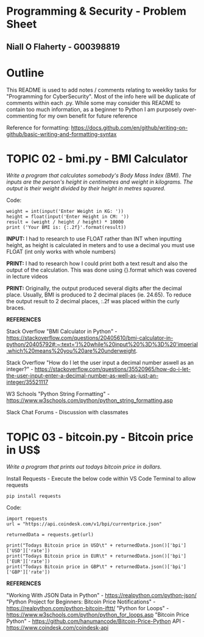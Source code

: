 # Programming & Security - Problem Sheet
## Niall O Flaherty - G00398819

# Outline
This README is used to add notes / comments relating to weeklky tasks for "Programming for CyberSecurity". Most of the info here will be duplicate of comments within
each .py. While some may consider this README to contain too much information, as a beginner to Python I am purposely over-commenting for my own benefit for 
future reference

Reference for formatting: https://docs.github.com/en/github/writing-on-github/basic-writing-and-formatting-syntax

# TOPIC 02 - bmi.py - BMI Calculator
*Write a program that calculates somebody's Body Mass Index (BMI). The inputs are the person's height in centimetres and weight in kilograms. The output  is their weight divided by their height in metres squared.*

Code:
```
weight = int(input('Enter Weight in KG: '))
height = float(input('Enter Height in CM: '))
result = (weight / height / height) * 10000
print ('Your BMI is: {:.2f}'.format(result))
```

**INPUT:** I had to research to use FLOAT rather than INT when inputting height, as height is calculated in meters and to use a decimal you must use FLOAT
(int only works with whole numbers)

**PRINT:** I had to research how I could print both a text result and also the output of the calculation. This was done using {}.format which was covered in lecture videos

**PRINT:** Originally, the output produced several digits after the decimal place. Usually, BMI is produced to 2 decimal places (ie. 24.65). To reduce the output result to 2 decimal places, :.2f was placed within the curly braces.


**REFERENCES**

Stack Overflow "BMI Calculator in Python" - https://stackoverflow.com/questions/20405610/bmi-calculator-in-python/20405792#:~:text=')%20while%20input%20%3D%3D%20'imperial,which%20means%20you%20are%20underweight.

Stack Overflow "How do I let the user input a decimal number aswell as an integer?" - https://stackoverflow.com/questions/35520965/how-do-i-let-the-user-input-enter-a-decimal-number-as-well-as-just-an-integer/35521117

W3 Schools "Python String Formatting" - https://www.w3schools.com/python/python_string_formatting.asp

Slack Chat Forums - Discussion with classmates




# TOPIC 03 - bitcoin.py - Bitcoin price in US$
*Write a program that prints out todays bitcoin price in dollars.*

Install Requests - Execute the below code within VS Code Terminal to allow requests
```
pip install requests
```

Code:
```
import requests
url = "https://api.coindesk.com/v1/bpi/currentprice.json"

returnedData = requests.get(url)

print("Todays Bitcoin price in USD\t" + returnedData.json()['bpi']['USD']['rate'])
print("Todays Bitcoin price in EUR\t" + returnedData.json()['bpi']['EUR']['rate'])
print("Todays Bitcoin price in GBP\t" + returnedData.json()['bpi']['GBP']['rate'])
```

**REFERENCES**

"Working With JSON Data in Python" - https://realpython.com/python-json/
"Python Project for Beginners: Bitcoin Price Notifications" - https://realpython.com/python-bitcoin-ifttt/
"Python for Loops" - https://www.w3schools.com/python/python_for_loops.asp
"Bitcoin Price Python" - https://github.com/hanumancode/Bitcoin-Price-Python
API - https://www.coindesk.com/coindesk-api
